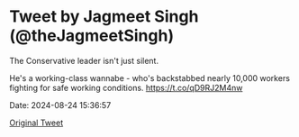 # Tweet by Jagmeet Singh (@theJagmeetSingh)

The Conservative leader isn't just silent.

He's a working-class wannabe - who's backstabbed nearly 10,000 workers fighting for safe working conditions. https://t.co/qD9RJ2M4nw

Date: 2024-08-24 15:36:57

[Original Tweet](https://x.com/theJagmeetSingh/status/1827369513614241904)
